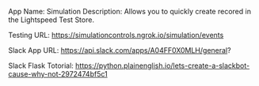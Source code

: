 App Name: Simulation
Description: Allows you to quickly create recored in the Lightspeed Test Store.



Testing URL: https://simulationcontrols.ngrok.io/simulation/events



Slack App URL:
    https://api.slack.com/apps/A04FF0X0MLH/general?

Slack Flask Totorial:
    https://python.plainenglish.io/lets-create-a-slackbot-cause-why-not-2972474bf5c1




    